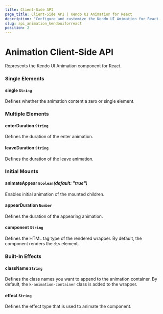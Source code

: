 ```yaml
---
title: Client-Side API
page_title: Client-Side API | Kendo UI Animation for React
description: "Configure and customize the Kendo UI Animation for React through its client-side API reference."
slug: api_animation_kendouiforreact
position: 2
---
```


# Animation Client-Side API

Represents the Kendo UI Animation component for React.

### Single Elements

#### single `String`

Defines whether the animation content a zero or single element.

### Multiple Elements

#### enterDuration `String`

Defines the duration of the enter animation.

#### leaveDuration `String`

Defines the duration of the leave animation.

### Initial Mounts

#### animateAppear `Boolean`*(default: "true")*

Enables initial animation of the mounted children.

#### appearDuration `Number`

Defines the duration of the appearing animation.

#### component `String`

Defines the HTML tag type of the rendered wrapper. By default, the component renders the `div` element.

### Built-In Effects

#### className `String`

Defines the class names you want to append to the animation container. By default, the `k-animation-container` class is added to the wrapper.

#### effect `String`

Defines the effect type that is used to animate the component.
